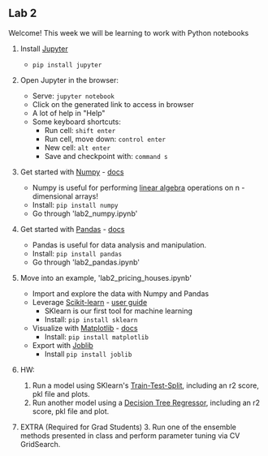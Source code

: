 ## Lab 2

Welcome! This week we will be learning to work with Python notebooks

1. Install [Jupyter](https://jupyter.org/)

    + `pip install jupyter`

2. Open Jupyter in the browser:

    + Serve: `jupyter notebook`
    + Click on the generated link to access in browser
    + A lot of help in "Help"
    + Some keyboard shortcuts:
        + Run cell: `shift enter`
        + Run cell, move down: `control enter`
        + New cell: `alt enter`
        + Save and checkpoint with: `command s`

3. Get started with [Numpy](https://numpy.org/) - [docs](https://numpy.org/doc/stable/reference/index.html)

    + Numpy is useful for performing [linear algebra](https://en.wikipedia.org/wiki/Linear_algebra) operations on n
    -dimensional arrays!
    + Install: `pip install numpy`
    + Go through 'lab2_numpy.ipynb'

4. Get started with [Pandas](https://pandas.pydata.org/) - [docs](https://pandas.pydata.org/docs/user_guide/index.html#user-guide)

    + Pandas is useful for data analysis and manipulation.
    + Install: `pip install pandas`
    + Go through 'lab2_pandas.ipynb'

5. Move into an example, 'lab2_pricing_houses.ipynb'

    + Import and explore the data with Numpy and Pandas
    + Leverage [Scikit-learn](https://scikit-learn.org/stable/) - [user guide](https://scikit-learn.org/stable/user_guide.html)
        + SKlearn is our first tool for machine learning
        + Install: `pip install sklearn`
    + Visualize with [Matplotlib](https://matplotlib.org/) - [docs](https://matplotlib.org/contents.html)
        + Install: `pip install matplotlib`
    + Export with [Joblib](https://joblib.readthedocs.io/en/latest/)
        + Install `pip install joblib`

6. HW:

    1. Run a model using SKlearn's [Train-Test-Split](https://scikit-learn.org/stable/modules/generated/sklearn.model_selection.train_test_split.html), including an r2 score, pkl file and plots.
    2. Run another model using a [Decision Tree Regressor](https://scikit-learn.org/stable/modules/generated/sklearn.tree.DecisionTreeRegressor.html), including an r2 score, pkl file and plot.

7. EXTRA (Required for Grad Students)
    3. Run one of the ensemble methods presented in class and perform parameter tuning via CV GridSearch.
